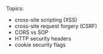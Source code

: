 Topics:

- cross-site scripting (XSS)
- cross-site request forgery (CSRF)
- CORS vs SOP
- HTTP security headers
- cookie security flags
